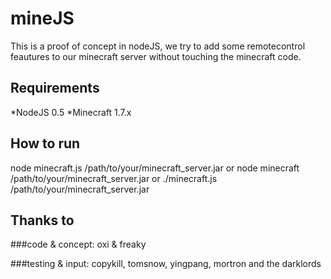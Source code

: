 mineJS
========

This is a proof of concept in nodeJS, we try to add some remotecontrol feautures to our minecraft server without touching the minecraft code.

Requirements
------------
*NodeJS 0.5
*Minecraft 1.7.x


How to run
----------



node minecraft.js /path/to/your/minecraft_server.jar
or
node minecraft /path/to/your/minecraft_server.jar
or
./minecraft.js /path/to/your/minecraft_server.jar



Thanks to
---------
###code & concept: 
oxi & freaky

###testing & input: 
copykill, tomsnow, yingpang, mortron and the darklords

